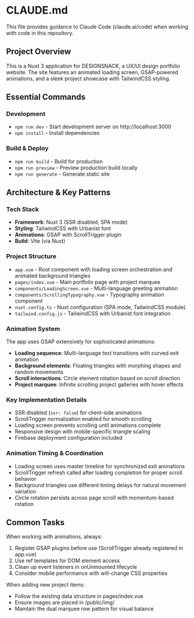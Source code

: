 # CLAUDE.md

This file provides guidance to Claude Code (claude.ai/code) when working with code in this repository.

## Project Overview

This is a Nuxt 3 application for DESIGNSNACK, a UX/UI design portfolio website. The site features an animated loading screen, GSAP-powered animations, and a sleek project showcase with TailwindCSS styling.

## Essential Commands

### Development
- `npm run dev` - Start development server on http://localhost:3000
- `npm install` - Install dependencies

### Build & Deploy
- `npm run build` - Build for production
- `npm run preview` - Preview production build locally
- `npm run generate` - Generate static site

## Architecture & Key Patterns

### Tech Stack
- **Framework**: Nuxt 3 (SSR disabled, SPA mode)
- **Styling**: TailwindCSS with Urbanist font
- **Animations**: GSAP with ScrollTrigger plugin
- **Build**: Vite (via Nuxt)

### Project Structure
- `app.vue` - Root component with loading screen orchestration and animated background triangles
- `pages/index.vue` - Main portfolio page with project marquee
- `components/LoadingScreen.vue` - Multi-language greeting animation
- `components/ScrollingTypography.vue` - Typography animation component
- `nuxt.config.ts` - Nuxt configuration (SPA mode, TailwindCSS module)
- `tailwind.config.js` - TailwindCSS with Urbanist font integration

### Animation System
The app uses GSAP extensively for sophisticated animations:
- **Loading sequence**: Multi-language text transitions with curved exit animation
- **Background elements**: Floating triangles with morphing shapes and random movements
- **Scroll interactions**: Circle element rotation based on scroll direction
- **Project marquee**: Infinite scrolling project galleries with hover effects

### Key Implementation Details
- SSR disabled (`ssr: false`) for client-side animations
- ScrollTrigger normalization enabled for smooth scrolling
- Loading screen prevents scrolling until animations complete
- Responsive design with mobile-specific triangle scaling
- Firebase deployment configuration included

### Animation Timing & Coordination
- Loading screen uses master timeline for synchronized exit animations
- ScrollTrigger refresh called after loading completion for proper scroll behavior
- Background triangles use different timing delays for natural movement variation
- Circle rotation persists across page scroll with momentum-based rotation

## Common Tasks

When working with animations, always:
1. Register GSAP plugins before use (ScrollTrigger already registered in app.vue)
2. Use ref templates for DOM element access
3. Clean up event listeners in onUnmounted lifecycle
4. Consider mobile performance with will-change CSS properties

When adding new project items:
- Follow the existing data structure in pages/index.vue
- Ensure images are placed in /public/img/
- Maintain the dual marquee row pattern for visual balance